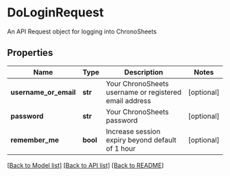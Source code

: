 # DoLoginRequest

An API Request object for logging into ChronoSheets
## Properties
Name | Type | Description | Notes
------------ | ------------- | ------------- | -------------
**username_or_email** | **str** | Your ChronoSheets username or registered email address | [optional] 
**password** | **str** | Your ChronoSheets password | [optional] 
**remember_me** | **bool** | Increase session expiry beyond default of 1 hour | [optional] 

[[Back to Model list]](../README.md#documentation-for-models) [[Back to API list]](../README.md#documentation-for-api-endpoints) [[Back to README]](../README.md)


